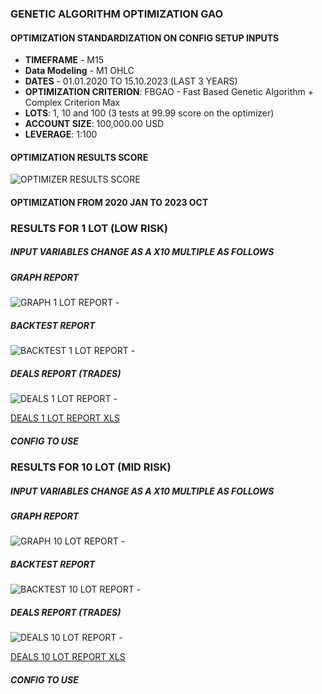 ### GENETIC ALGORITHM OPTIMIZATION GAO
#### OPTIMIZATION STANDARDIZATION ON CONFIG SETUP INPUTS
 - **TIMEFRAME** - M15
 - **Data Modeling** - M1 OHLC
 - **DATES** - 01.01.2020 TO 15.10.2023 (LAST 3 YEARS)
 - **OPTIMIZATION CRITERION**: FBGAO - Fast Based Genetic Algorithm + Complex Criterion Max
 - **LOTS**: 1, 10 and 100 (3 tests at 99.99 score on the optimizer)
 - **ACCOUNT SIZE**: 100,000.00 USD
 - **LEVERAGE**: 1:100

#### OPTIMIZATION RESULTS SCORE
![OPTIMIZER RESULTS SCORE]()

#### OPTIMIZATION FROM 2020 JAN TO 2023 OCT

### RESULTS FOR 1 LOT (LOW RISK)
##### INPUT VARIABLES CHANGE AS A X10 MULTIPLE AS FOLLOWS

##### GRAPH REPORT
![GRAPH 1 LOT REPORT - ]() 
##### BACKTEST REPORT
![BACKTEST 1 LOT REPORT - ]()
##### DEALS REPORT (TRADES)
![DEALS 1 LOT REPORT - ]()

[DEALS 1 LOT REPORT XLS]() 

##### CONFIG TO USE
<OPTIMIZED CONFIG SET FILE> 

### RESULTS FOR 10 LOT (MID RISK)
##### INPUT VARIABLES CHANGE AS A X10 MULTIPLE AS FOLLOWS

##### GRAPH REPORT
![GRAPH 10 LOT REPORT - ]() 
##### BACKTEST REPORT
![BACKTEST 10 LOT REPORT - ]()
##### DEALS REPORT (TRADES)
![DEALS 10 LOT REPORT - ]()

[DEALS 10 LOT REPORT XLS]() 

##### CONFIG TO USE
<OPTIMIZED CONFIG SET FILE> 